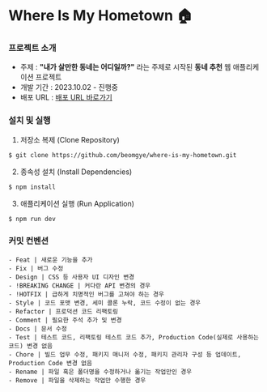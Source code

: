 # Where Is My Hometown 🏠

### 프로젝트 소개

- 주제 : **"내가 살만한 동네는 어디일까?"** 라는 주제로 시작된 **동네 추천** 웹 애플리케이션 프로젝트
- 개발 기간 : 2023.10.02 - 진행중
- 배포 URL : [배포 URL 바로가기](https://d73klmvqn1x8b.cloudfront.net)

### 설치 및 실행

1. 저장소 복제 (Clone Repository)

```zsh
$ git clone https://github.com/beomgye/where-is-my-hometown.git
```

2. 종속성 설치 (Install Dependencies)

```zsh
$ npm install
```

3. 애플리케이션 실행 (Run Application)

```zsh
$ npm run dev
```

### 커밋 컨벤션

```base
- Feat | 새로운 기능을 추가
- Fix | 버그 수정
- Design | CSS 등 사용자 UI 디자인 변경
- !BREAKING CHANGE | 커다란 API 변경의 경우
- !HOTFIX | 급하게 치명적인 버그를 고쳐야 하는 경우
- Style | 코드 포맷 변경, 세미 콜론 누락, 코드 수정이 없는 경우
- Refactor | 프로덕션 코드 리팩토링
- Comment | 필요한 주석 추가 및 변경
- Docs | 문서 수정
- Test | 테스트 코드, 리팩토링 테스트 코드 추가, Production Code(실제로 사용하는 코드) 변경 없음
- Chore | 빌드 업무 수정, 패키지 매니저 수정, 패키지 관리자 구성 등 업데이트, Production Code 변경 없음
- Rename | 파일 혹은 폴더명을 수정하거나 옮기는 작업만인 경우
- Remove | 파일을 삭제하는 작업만 수행한 경우
```
